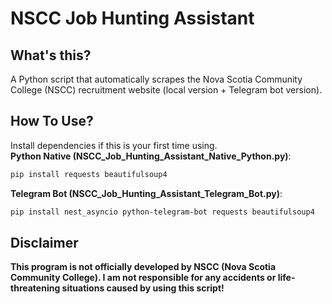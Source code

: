 # NSCC Job Hunting Assistant  
## What's this?
A Python script that automatically scrapes the Nova Scotia Community College (NSCC) recruitment website (local version + Telegram bot version).

## How To Use?
Install dependencies if this is your first time using.  
**Python Native (NSCC_Job_Hunting_Assistant_Native_Python.py)**:  
```Bash
pip install requests beautifulsoup4
```
**Telegram Bot (NSCC_Job_Hunting_Assistant_Telegram_Bot.py)**:
```Bash
pip install nest_asyncio python-telegram-bot requests beautifulsoup4
```
## Disclaimer  
**This program is not officially developed by NSCC (Nova Scotia Community College). I am not responsible for any accidents or life-threatening situations caused by using this script!**
